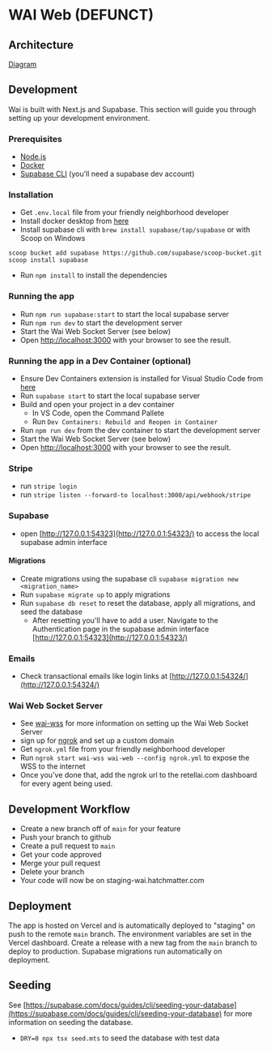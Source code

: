 # WAI Web (DEFUNCT)

## Architecture
[Diagram](https://s.icepanel.io/W7ywJJ89DYtzBE/50WS)

## Development

Wai is built with Next.js and Supabase. This section will guide you through setting up your development environment.

### Prerequisites

- [Node.js](https://nodejs.org/en/)
- [Docker](https://www.docker.com/products/docker-desktop)
- [Supabase CLI](https://supabase.io/docs/guides/cli) (you'll need a supabase dev account)

### Installation

- Get `.env.local` file from your friendly neighborhood developer
- Install docker desktop from [here](https://www.docker.com/products/docker-desktop)
- Install supabase cli with `brew install supabase/tap/supabase` or with Scoop on Windows
```
scoop bucket add supabase https://github.com/supabase/scoop-bucket.git
scoop install supabase
```
- Run `npm install` to install the dependencies

### Running the app

- Run `npm run supabase:start` to start the local supabase server
- Run `npm run dev` to start the development server
- Start the Wai Web Socket Server (see below)
- Open [http://localhost:3000](http://localhost:3000) with your browser to see the result.

### Running the app in a Dev Container (optional)

- Ensure Dev Containers extension is installed for Visual Studio Code from [here](https://marketplace.visualstudio.com/items?itemName=ms-vscode-remote.remote-containers)
- Run `supabase start` to start the local supabase server
- Build and open your project in a dev container
  - In VS Code, open the Command Pallete
  - Run `Dev Containers: Rebuild and Reopen in Container`
- Run `npm run dev` from the dev container to start the development server
- Start the Wai Web Socket Server (see below)
- Open [http://localhost:3000](http://localhost:3000) with your browser to see the result.

### Stripe

- run `stripe login`
- run `stripe listen --forward-to localhost:3000/api/webhook/stripe`

### Supabase

- open [http://127.0.0.1:54323](http://127.0.0.1:54323/) to access the local supabase admin interface

#### Migrations

- Create migrations using the supabase cli `supabase migration new <migration_name>`
- Run `supabase migrate up` to apply migrations
- Run `supabase db reset` to reset the database, apply all migrations, and seed the database
  - After resetting you'll have to add a user. Navigate to the Authentication page in the supabase admin interface [http://127.0.0.1:54323](http://127.0.0.1:54323/)

### Emails
- Check transactional emails like login links at [http://127.0.0.1:54324/](http://127.0.0.1:54324/)

### Wai Web Socket Server
- See [wai-wss](https://github.com/hatchmatterllc/wai-wss) for more information on setting up the Wai Web Socket Server
- sign up for [ngrok](https://ngrok.com/) and set up a custom domain
- Get `ngrok.yml` file from your friendly neighborhood developer
- Run `ngrok start wai-wss wai-web --config ngrok.yml` to expose the WSS to the internet
- Once you've done that, add the ngrok url to the retellai.com dashboard for every agent being used.

## Development Workflow
- Create a new branch off of `main` for your feature
- Push your branch to github
- Create a pull request to `main`
- Get your code approved
- Merge your pull request
- Delete your branch
- Your code will now be on staging-wai.hatchmatter.com

## Deployment
The app is hosted on Vercel and is automatically deployed to "staging" on push to the remote `main` branch. The environment variables are set in the Vercel dashboard. Create a release with a new tag from the `main` branch to deploy to production. Supabase migrations run automatically on deployment.

## Seeding
See [https://supabase.com/docs/guides/cli/seeding-your-database](https://supabase.com/docs/guides/cli/seeding-your-database) for more information on seeding the database.

- `DRY=0 npx tsx seed.mts` to seed the database with test data
